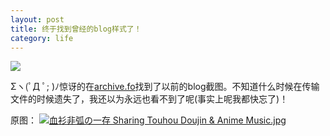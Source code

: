 ```yaml
---
layout: post
title: 终于找到曾经的blog样式了！
category: life
---
```


![](https://cdn.kelu.org/blog/2017/02/kelu-us-1.jpg)

Σヽ(ﾟД ﾟ; )ﾉ惊讶的在[archive.fo][archive]找到了以前的blog截图。不知道什么时候在传输文件的时候遗失了，我还以为永远也看不到了呢(事实上呢我都快忘了)！

原图：
[![血衫非弧の一存  Sharing Touhou Doujin & Anime Music.jpg](https://cdn.kelu.org/blog/2017/02/kelu_us.jpg)](https://cdn.kelu.org/blog/2017/02/kelu_us.zip)

[archive]: http://archive.fo/G00qR

